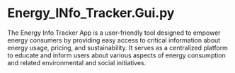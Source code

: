 # Energy_INfo_Tracker.Gui.py
The Energy Info Tracker App is a user-friendly tool designed to empower energy consumers by providing easy access to critical information about energy usage, pricing, and sustainability. It serves as a centralized platform to educate and inform users about various aspects of energy consumption and related environmental and social initiatives.

